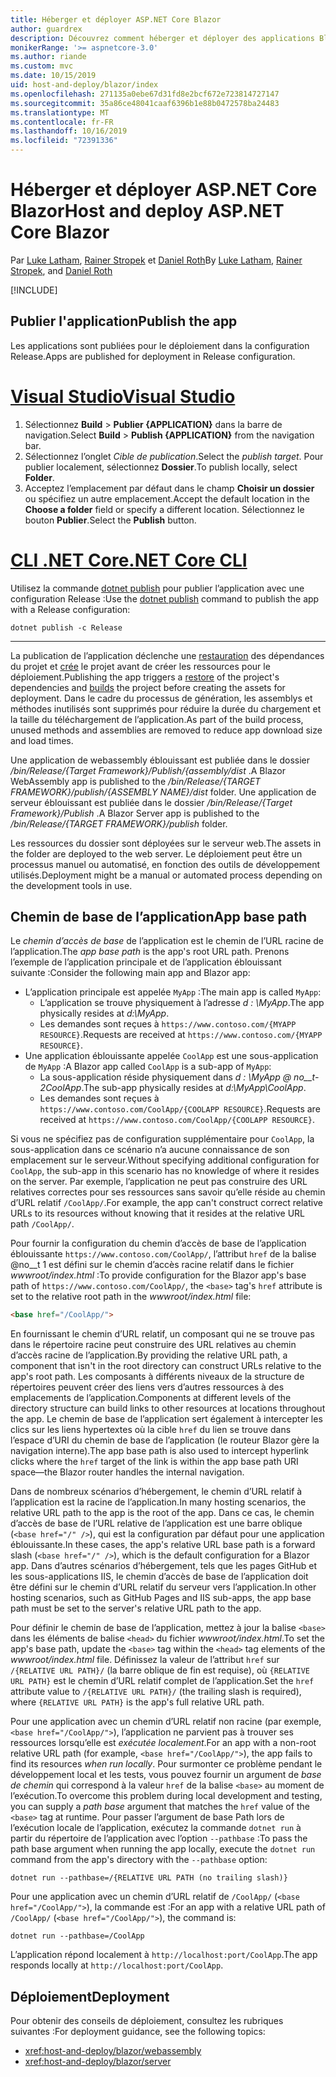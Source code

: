 ```yaml
---
title: Héberger et déployer ASP.NET Core Blazor
author: guardrex
description: Découvrez comment héberger et déployer des applications Blazor.
monikerRange: '>= aspnetcore-3.0'
ms.author: riande
ms.custom: mvc
ms.date: 10/15/2019
uid: host-and-deploy/blazor/index
ms.openlocfilehash: 271135a0ebe67d31fd8e2bcf672e723814727147
ms.sourcegitcommit: 35a86ce48041caaf6396b1e88b0472578ba24483
ms.translationtype: MT
ms.contentlocale: fr-FR
ms.lasthandoff: 10/16/2019
ms.locfileid: "72391336"
---
```

# <a name="host-and-deploy-aspnet-core-blazor"></a><span data-ttu-id="f44e4-103">Héberger et déployer ASP.NET Core Blazor</span><span class="sxs-lookup"><span data-stu-id="f44e4-103">Host and deploy ASP.NET Core Blazor</span></span>

<span data-ttu-id="f44e4-104">Par [Luke Latham](https://github.com/guardrex), [Rainer Stropek](https://www.timecockpit.com) et [Daniel Roth](https://github.com/danroth27)</span><span class="sxs-lookup"><span data-stu-id="f44e4-104">By [Luke Latham](https://github.com/guardrex), [Rainer Stropek](https://www.timecockpit.com), and [Daniel Roth](https://github.com/danroth27)</span></span>

[!INCLUDE[](~/includes/blazorwasm-preview-notice.md)]

## <a name="publish-the-app"></a><span data-ttu-id="f44e4-105">Publier l'application</span><span class="sxs-lookup"><span data-stu-id="f44e4-105">Publish the app</span></span>

<span data-ttu-id="f44e4-106">Les applications sont publiées pour le déploiement dans la configuration Release.</span><span class="sxs-lookup"><span data-stu-id="f44e4-106">Apps are published for deployment in Release configuration.</span></span>

# <a name="visual-studiotabvisual-studio"></a>[<span data-ttu-id="f44e4-107">Visual Studio</span><span class="sxs-lookup"><span data-stu-id="f44e4-107">Visual Studio</span></span>](#tab/visual-studio)

1. <span data-ttu-id="f44e4-108">Sélectionnez **Build** > **Publier {APPLICATION}** dans la barre de navigation.</span><span class="sxs-lookup"><span data-stu-id="f44e4-108">Select **Build** > **Publish {APPLICATION}** from the navigation bar.</span></span>
1. <span data-ttu-id="f44e4-109">Sélectionnez l’onglet *Cible de publication*.</span><span class="sxs-lookup"><span data-stu-id="f44e4-109">Select the *publish target*.</span></span> <span data-ttu-id="f44e4-110">Pour publier localement, sélectionnez **Dossier**.</span><span class="sxs-lookup"><span data-stu-id="f44e4-110">To publish locally, select **Folder**.</span></span>
1. <span data-ttu-id="f44e4-111">Acceptez l’emplacement par défaut dans le champ **Choisir un dossier** ou spécifiez un autre emplacement.</span><span class="sxs-lookup"><span data-stu-id="f44e4-111">Accept the default location in the **Choose a folder** field or specify a different location.</span></span> <span data-ttu-id="f44e4-112">Sélectionnez le bouton **Publier**.</span><span class="sxs-lookup"><span data-stu-id="f44e4-112">Select the **Publish** button.</span></span>

# <a name="net-core-clitabnetcore-cli"></a>[<span data-ttu-id="f44e4-113">CLI .NET Core</span><span class="sxs-lookup"><span data-stu-id="f44e4-113">.NET Core CLI</span></span>](#tab/netcore-cli)

<span data-ttu-id="f44e4-114">Utilisez la commande [dotnet publish](/dotnet/core/tools/dotnet-publish) pour publier l’application avec une configuration Release :</span><span class="sxs-lookup"><span data-stu-id="f44e4-114">Use the [dotnet publish](/dotnet/core/tools/dotnet-publish) command to publish the app with a Release configuration:</span></span>

```dotnetcli
dotnet publish -c Release
```

---

<span data-ttu-id="f44e4-115">La publication de l’application déclenche une [restauration](/dotnet/core/tools/dotnet-restore) des dépendances du projet et [crée](/dotnet/core/tools/dotnet-build) le projet avant de créer les ressources pour le déploiement.</span><span class="sxs-lookup"><span data-stu-id="f44e4-115">Publishing the app triggers a [restore](/dotnet/core/tools/dotnet-restore) of the project's dependencies and [builds](/dotnet/core/tools/dotnet-build) the project before creating the assets for deployment.</span></span> <span data-ttu-id="f44e4-116">Dans le cadre du processus de génération, les assemblys et méthodes inutilisés sont supprimés pour réduire la durée du chargement et la taille du téléchargement de l’application.</span><span class="sxs-lookup"><span data-stu-id="f44e4-116">As part of the build process, unused methods and assemblies are removed to reduce app download size and load times.</span></span>

<span data-ttu-id="f44e4-117">Une application de webassembly éblouissant est publiée dans le dossier */bin/Release/{Target Framework}/Publish/{assembly/dist* .</span><span class="sxs-lookup"><span data-stu-id="f44e4-117">A Blazor WebAssembly app is published to the */bin/Release/{TARGET FRAMEWORK}/publish/{ASSEMBLY NAME}/dist* folder.</span></span> <span data-ttu-id="f44e4-118">Une application de serveur éblouissant est publiée dans le dossier */bin/Release/{Target Framework}/Publish* .</span><span class="sxs-lookup"><span data-stu-id="f44e4-118">A Blazor Server app is published to the */bin/Release/{TARGET FRAMEWORK}/publish* folder.</span></span>

<span data-ttu-id="f44e4-119">Les ressources du dossier sont déployées sur le serveur web.</span><span class="sxs-lookup"><span data-stu-id="f44e4-119">The assets in the folder are deployed to the web server.</span></span> <span data-ttu-id="f44e4-120">Le déploiement peut être un processus manuel ou automatisé, en fonction des outils de développement utilisés.</span><span class="sxs-lookup"><span data-stu-id="f44e4-120">Deployment might be a manual or automated process depending on the development tools in use.</span></span>

## <a name="app-base-path"></a><span data-ttu-id="f44e4-121">Chemin de base de l’application</span><span class="sxs-lookup"><span data-stu-id="f44e4-121">App base path</span></span>

<span data-ttu-id="f44e4-122">Le *chemin d’accès de base* de l’application est le chemin de l’URL racine de l’application.</span><span class="sxs-lookup"><span data-stu-id="f44e4-122">The *app base path* is the app's root URL path.</span></span> <span data-ttu-id="f44e4-123">Prenons l’exemple de l’application principale et de l’application éblouissant suivante :</span><span class="sxs-lookup"><span data-stu-id="f44e4-123">Consider the following main app and Blazor app:</span></span>

* <span data-ttu-id="f44e4-124">L’application principale est appelée `MyApp` :</span><span class="sxs-lookup"><span data-stu-id="f44e4-124">The main app is called `MyApp`:</span></span>
  * <span data-ttu-id="f44e4-125">L’application se trouve physiquement à l’adresse *d : \\MyApp*.</span><span class="sxs-lookup"><span data-stu-id="f44e4-125">The app physically resides at *d:\\MyApp*.</span></span>
  * <span data-ttu-id="f44e4-126">Les demandes sont reçues à `https://www.contoso.com/{MYAPP RESOURCE}`.</span><span class="sxs-lookup"><span data-stu-id="f44e4-126">Requests are received at `https://www.contoso.com/{MYAPP RESOURCE}`.</span></span>
* <span data-ttu-id="f44e4-127">Une application éblouissante appelée `CoolApp` est une sous-application de `MyApp` :</span><span class="sxs-lookup"><span data-stu-id="f44e4-127">A Blazor app called `CoolApp` is a sub-app of `MyApp`:</span></span>
  * <span data-ttu-id="f44e4-128">La sous-application réside physiquement dans *d : \\MyApp @ no__t-2CoolApp*.</span><span class="sxs-lookup"><span data-stu-id="f44e4-128">The sub-app physically resides at *d:\\MyApp\\CoolApp*.</span></span>
  * <span data-ttu-id="f44e4-129">Les demandes sont reçues à `https://www.contoso.com/CoolApp/{COOLAPP RESOURCE}`.</span><span class="sxs-lookup"><span data-stu-id="f44e4-129">Requests are received at `https://www.contoso.com/CoolApp/{COOLAPP RESOURCE}`.</span></span>

<span data-ttu-id="f44e4-130">Si vous ne spécifiez pas de configuration supplémentaire pour `CoolApp`, la sous-application dans ce scénario n’a aucune connaissance de son emplacement sur le serveur.</span><span class="sxs-lookup"><span data-stu-id="f44e4-130">Without specifying additional configuration for `CoolApp`, the sub-app in this scenario has no knowledge of where it resides on the server.</span></span> <span data-ttu-id="f44e4-131">Par exemple, l’application ne peut pas construire des URL relatives correctes pour ses ressources sans savoir qu’elle réside au chemin d’URL relatif `/CoolApp/`.</span><span class="sxs-lookup"><span data-stu-id="f44e4-131">For example, the app can't construct correct relative URLs to its resources without knowing that it resides at the relative URL path `/CoolApp/`.</span></span>

<span data-ttu-id="f44e4-132">Pour fournir la configuration du chemin d’accès de base de l’application éblouissante `https://www.contoso.com/CoolApp/`, l’attribut `href` de la balise @no__t 1 est défini sur le chemin d’accès racine relatif dans le fichier *wwwroot/index.html* :</span><span class="sxs-lookup"><span data-stu-id="f44e4-132">To provide configuration for the Blazor app's base path of `https://www.contoso.com/CoolApp/`, the `<base>` tag's `href` attribute is set to the relative root path in the *wwwroot/index.html* file:</span></span>

```html
<base href="/CoolApp/">
```

<span data-ttu-id="f44e4-133">En fournissant le chemin d’URL relatif, un composant qui ne se trouve pas dans le répertoire racine peut construire des URL relatives au chemin d’accès racine de l’application.</span><span class="sxs-lookup"><span data-stu-id="f44e4-133">By providing the relative URL path, a component that isn't in the root directory can construct URLs relative to the app's root path.</span></span> <span data-ttu-id="f44e4-134">Les composants à différents niveaux de la structure de répertoires peuvent créer des liens vers d’autres ressources à des emplacements de l’application.</span><span class="sxs-lookup"><span data-stu-id="f44e4-134">Components at different levels of the directory structure can build links to other resources at locations throughout the app.</span></span> <span data-ttu-id="f44e4-135">Le chemin de base de l’application sert également à intercepter les clics sur les liens hypertextes où la cible `href` du lien se trouve dans l’espace d’URI du chemin de base de l’application (le routeur Blazor gère la navigation interne).</span><span class="sxs-lookup"><span data-stu-id="f44e4-135">The app base path is also used to intercept hyperlink clicks where the `href` target of the link is within the app base path URI space&mdash;the Blazor router handles the internal navigation.</span></span>

<span data-ttu-id="f44e4-136">Dans de nombreux scénarios d’hébergement, le chemin d’URL relatif à l’application est la racine de l’application.</span><span class="sxs-lookup"><span data-stu-id="f44e4-136">In many hosting scenarios, the relative URL path to the app is the root of the app.</span></span> <span data-ttu-id="f44e4-137">Dans ce cas, le chemin d’accès de base de l’URL relative de l’application est une barre oblique (`<base href="/" />`), qui est la configuration par défaut pour une application éblouissante.</span><span class="sxs-lookup"><span data-stu-id="f44e4-137">In these cases, the app's relative URL base path is a forward slash (`<base href="/" />`), which is the default configuration for a Blazor app.</span></span> <span data-ttu-id="f44e4-138">Dans d’autres scénarios d’hébergement, tels que les pages GitHub et les sous-applications IIS, le chemin d’accès de base de l’application doit être défini sur le chemin d’URL relatif du serveur vers l’application.</span><span class="sxs-lookup"><span data-stu-id="f44e4-138">In other hosting scenarios, such as GitHub Pages and IIS sub-apps, the app base path must be set to the server's relative URL path to the app.</span></span>

<span data-ttu-id="f44e4-139">Pour définir le chemin de base de l’application, mettez à jour la balise `<base>` dans les éléments de balise `<head>` du fichier *wwwroot/index.html*.</span><span class="sxs-lookup"><span data-stu-id="f44e4-139">To set the app's base path, update the `<base>` tag within the `<head>` tag elements of the *wwwroot/index.html* file.</span></span> <span data-ttu-id="f44e4-140">Définissez la valeur de l’attribut `href` sur `/{RELATIVE URL PATH}/` (la barre oblique de fin est requise), où `{RELATIVE URL PATH}` est le chemin d’URL relatif complet de l’application.</span><span class="sxs-lookup"><span data-stu-id="f44e4-140">Set the `href` attribute value to `/{RELATIVE URL PATH}/` (the trailing slash is required), where `{RELATIVE URL PATH}` is the app's full relative URL path.</span></span>

<span data-ttu-id="f44e4-141">Pour une application avec un chemin d’URL relatif non racine (par exemple, `<base href="/CoolApp/">`), l’application ne parvient pas à trouver ses ressources lorsqu’elle est *exécutée localement*.</span><span class="sxs-lookup"><span data-stu-id="f44e4-141">For an app with a non-root relative URL path (for example, `<base href="/CoolApp/">`), the app fails to find its resources *when run locally*.</span></span> <span data-ttu-id="f44e4-142">Pour surmonter ce problème pendant le développement local et les tests, vous pouvez fournir un argument de *base de chemin* qui correspond à la valeur `href` de la balise `<base>` au moment de l’exécution.</span><span class="sxs-lookup"><span data-stu-id="f44e4-142">To overcome this problem during local development and testing, you can supply a *path base* argument that matches the `href` value of the `<base>` tag at runtime.</span></span> <span data-ttu-id="f44e4-143">Pour passer l’argument de base Path lors de l’exécution locale de l’application, exécutez la commande `dotnet run` à partir du répertoire de l’application avec l’option `--pathbase` :</span><span class="sxs-lookup"><span data-stu-id="f44e4-143">To pass the path base argument when running the app locally, execute the `dotnet run` command from the app's directory with the `--pathbase` option:</span></span>

```dotnetcli
dotnet run --pathbase=/{RELATIVE URL PATH (no trailing slash)}
```

<span data-ttu-id="f44e4-144">Pour une application avec un chemin d’URL relatif de `/CoolApp/` (`<base href="/CoolApp/">`), la commande est :</span><span class="sxs-lookup"><span data-stu-id="f44e4-144">For an app with a relative URL path of `/CoolApp/` (`<base href="/CoolApp/">`), the command is:</span></span>

```dotnetcli
dotnet run --pathbase=/CoolApp
```

<span data-ttu-id="f44e4-145">L’application répond localement à `http://localhost:port/CoolApp`.</span><span class="sxs-lookup"><span data-stu-id="f44e4-145">The app responds locally at `http://localhost:port/CoolApp`.</span></span>

## <a name="deployment"></a><span data-ttu-id="f44e4-146">Déploiement</span><span class="sxs-lookup"><span data-stu-id="f44e4-146">Deployment</span></span>

<span data-ttu-id="f44e4-147">Pour obtenir des conseils de déploiement, consultez les rubriques suivantes :</span><span class="sxs-lookup"><span data-stu-id="f44e4-147">For deployment guidance, see the following topics:</span></span>

* <xref:host-and-deploy/blazor/webassembly>
* <xref:host-and-deploy/blazor/server>
